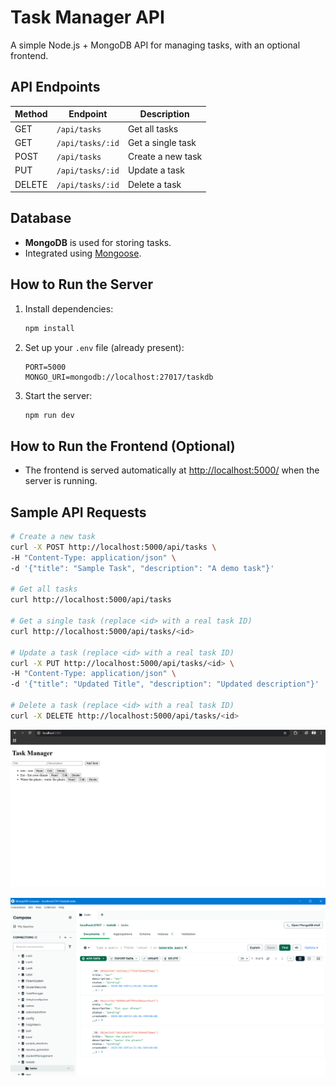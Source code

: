 # Task Manager API

A simple Node.js + MongoDB API for managing tasks, with an optional frontend.

##  API Endpoints

| Method | Endpoint           | Description            |
|--------|--------------------|------------------------|
| GET    | `/api/tasks`       | Get all tasks          |
| GET    | `/api/tasks/:id`   | Get a single task      |
| POST   | `/api/tasks`       | Create a new task      |
| PUT    | `/api/tasks/:id`   | Update a task          |
| DELETE | `/api/tasks/:id`   | Delete a task          |

##  Database

- **MongoDB** is used for storing tasks.
- Integrated using [Mongoose](https://mongoosejs.com/).

##  How to Run the Server

1. Install dependencies:
   ```sh
   npm install
   ```
2. Set up your `.env` file (already present):
   ```
   PORT=5000
   MONGO_URI=mongodb://localhost:27017/taskdb
   ```
3. Start the server:
   ```sh
   npm run dev
   ```

##  How to Run the Frontend (Optional)

- The frontend is served automatically at [http://localhost:5000/](http://localhost:5000/) when the server is running.

##  Sample API Requests

```sh
# Create a new task
curl -X POST http://localhost:5000/api/tasks \
-H "Content-Type: application/json" \
-d '{"title": "Sample Task", "description": "A demo task"}'

# Get all tasks
curl http://localhost:5000/api/tasks

# Get a single task (replace <id> with a real task ID)
curl http://localhost:5000/api/tasks/<id>

# Update a task (replace <id> with a real task ID)
curl -X PUT http://localhost:5000/api/tasks/<id> \
-H "Content-Type: application/json" \
-d '{"title": "Updated Title", "description": "Updated description"}'

# Delete a task (replace <id> with a real task ID)
curl -X DELETE http://localhost:5000/api/tasks/<id>
```
![alt text](image-2.png)


![alt text](image-3.png)